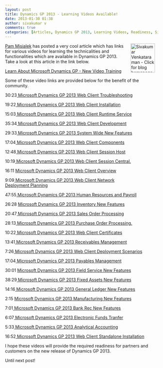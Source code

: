 ```yaml
---
layout: post
title: Dynamics GP 2013 - Learning Videos Available!
date: 2013-01-30 01:38
author: sivakumar v
comments: true
categories: [Articles, Dynamics GP 2013, Learning Videos, Readiness, Sivakumar Venkataraman, Uncategorized]
---
```

<p style="text-align: left;"><a title="Sivakumar Venkataraman - Click for blog homepage"><img src="https://microsofttpd.github.io/assets/0871.sivav.jpg" alt="Sivakumar Venkataraman - Click for blog homepage" width="80" height="95" align="right" border="0" hspace="10" /></a><a title="Pam Misialek" href="http://blogs.msdn.com/337765/ProfileUrlRedirect.ashx" target="_blank">Pam Misialek</a> has posted a very cool article which has links for various videos for learning the technicalities and functionalities which are available in Dynamics GP 2013. Take a look at this article in the link below.</p>
<p><a title="Learn About Microsoft Dynamics GP - New Video Training" href="http://blogs.msdn.com/b/gp/archive/2013/01/29/learn-about-microsoft-dynamics-gp-new-video-training.aspx" target="_blank">Learn About Microsoft Dynamics GP - New Video Training</a></p>
<p>Some of these video links are provided below for the benefit of the community.</p>
<p>30:23<a title="Microsoft Dynamics GP 2013 Web Client Troubleshooting" href="https://www.youtube.com/watch?v=24z-PsumA5s" target="_blank">&nbsp;Microsoft Dynamics GP 2013 Web Client Troubleshooting</a></p>
<p>19:22<a title="Microsoft Dynamics GP 2013 Web Client Installation" href="https://www.youtube.com/watch?v=kJAxM-a6fA8" target="_blank">&nbsp;Microsoft Dynamics GP 2013 Web Client Installation</a></p>
<p>15:03<a title="Microsoft Dynamics GP 2013 Web Client Runtime Service" href="https://www.youtube.com/watch?v=dTNY9QXaIcU" target="_blank">&nbsp;Microsoft Dynamics GP 2013 Web Client Runtime Service</a></p>
<p>35:34<a title="Microsoft Dynamics GP 2013 Web Client Development" href="https://www.youtube.com/watch?v=w1IYIIJ-8TM" target="_blank">&nbsp;Microsoft Dynamics GP 2013 Web Client Development</a></p>
<p>29:33<a title="Microsoft Dynamics GP 2013 System Wide New Features" href="https://www.youtube.com/watch?v=EH9pzfOCAgo" target="_blank">&nbsp;Microsoft Dynamics GP 2013 System Wide New Features</a></p>
<p>17:04<a title="Microsoft Dynamics GP 2013 Web Client Components" href="https://www.youtube.com/watch?v=lhSyBmJZDhQ" target="_blank">&nbsp;Microsoft Dynamics GP 2013 Web Client Components</a></p>
<p>12:48<a title="Microsoft Dynamics GP 2013 Web Client Session Host" href="https://www.youtube.com/watch?v=5-lg5VOzF_M" target="_blank">&nbsp;Microsoft Dynamics GP 2013 Web Client Session Host</a></p>
<p>10:19<a title="Microsoft Dynamics GP 2013 Web Client Session Central" href="https://www.youtube.com/watch?v=LxvJKGoQ6wM" target="_blank">&nbsp;Microsoft Dynamics GP 2013 Web Client Session Central.</a></p>
<p>16:11&nbsp;<a title="Microsoft Dynamics GP 2013 Web Client Overview" href="https://www.youtube.com/watch?v=wdRHHxXC-Rw" target="_blank">Microsoft Dynamics GP 2013 Web Client Overview</a></p>
<p>9:09<a title="Microsoft Dynamics GP 2013 Web Client Network Deployment Planning" href="https://www.youtube.com/watch?v=50HarCsiWHw" target="_blank">&nbsp;Microsoft Dynamics GP 2013 Web Client Network Deployment&nbsp;Planning</a></p>
<p>47:55<a title="Microsoft Dynamics GP 2013 Human Resources and Payroll New Features" href="https://www.youtube.com/watch?v=TmmE7oQFql8" target="_blank">&nbsp;Microsoft Dynamics GP 2013 Human Resources and Payroll</a></p>
<p>26:28&nbsp;<a title="Microsoft Dynamics GP 2013 Inventory New Features" href="https://www.youtube.com/watch?v=0k7TTYaSF2k" target="_blank">Microsoft Dynamics GP 2013 Inventory New Features</a></p>
<p>20:47<a title="Microsoft Dynamics GP 2013 Sales Order Processing New Features" href="https://www.youtube.com/watch?v=he4uzIO7f0E" target="_blank">&nbsp;Microsoft Dynamics GP 2013 Sales Order Processing</a></p>
<p>28:13<a title="Microsoft Dynamics GP 2013 Purchase Order Processing New Features" href="https://www.youtube.com/watch?v=1FggtVm1lD4" target="_blank">&nbsp;Microsoft Dynamics GP 2013 Purchase Order Processing.</a></p>
<p>10:22<a title="Microsoft Dynamics GP 2013 Web Client Certificates" href="https://www.youtube.com/watch?v=UUa48fILf3Q" target="_blank">&nbsp;Microsoft Dynamics GP 2013 Web Client Certificates</a></p>
<p>13:41<a title="Microsoft Dynamics GP 2013 Receivables Management New Features" href="https://www.youtube.com/watch?v=ywpoO7yxUbE" target="_blank">&nbsp;Microsoft Dynamics GP 2013 Receivables Management</a></p>
<p>7:26<a title="Microsoft Dynamics GP 2013 Web Client Deployment Scenarios" href="https://www.youtube.com/watch?v=0o40ML5Te08" target="_blank">&nbsp;Microsoft Dynamics GP 2013 Web Client Deployment Scenarios</a></p>
<p>17:04<a title="Microsoft Dynamics GP 2013 Payables Management New Features" href="https://www.youtube.com/watch?v=impn50YyV34" target="_blank">&nbsp;Microsoft Dynamics GP 2013 Payables Management</a></p>
<p>30:01 <a title="Microsoft Dynamics GP 2013 Field Service New Features" href="https://www.youtube.com/watch?v=NZlTvGcoDVw" target="_blank">Microsoft Dynamics GP 2013 Field Service New Features</a><a title="Microsoft Dynamics GP 2013 Field Service New Features" href="https://www.youtube.com/watch?v=NZlTvGcoDVw" target="_blank"><br /></a></p>
<p>38:29<a title="Microsoft Dynamics GP 2013 Fixed Assets New Features" href="https://www.youtube.com/watch?v=jPhvaDvKgGw" target="_blank">&nbsp;Microsoft Dynamics GP 2013 Fixed Assets New Features</a></p>
<p>14:16<a title="Microsoft Dynamics GP 2013 General Ledger New Features" href="https://www.youtube.com/watch?v=ZZFtSrpMm5A" target="_blank">&nbsp;Microsoft Dynamics GP 2013 General Ledger New Features</a></p>
<p>2:15&nbsp;<a title="Microsoft Dynamics GP 2013 Manufacturing New Features" href="https://www.youtube.com/watch?v=Pkk2znGIa4M" target="_blank">Microsoft Dynamics GP 2013 Manufacturing New Features</a></p>
<p>7:01<a title="Microsoft Dynamics GP 2013 Bank Rec New Features" href="https://www.youtube.com/watch?v=pElPBd-4-w8" target="_blank">&nbsp;Microsoft Dynamics GP 2013 Bank Rec New Features</a></p>
<p>6:07<a title="Microsoft Dynamics GP 2013 Electronic Funds Transfer New Features" href="https://www.youtube.com/watch?v=HAs2KWWaASc" target="_blank">&nbsp;Microsoft Dynamics GP 2013 Electronic Funds Tranfer</a></p>
<p>5:33<a title="Microsoft Dynamics GP 2013 Analytical Accounting New Features" href="https://www.youtube.com/watch?v=N9yo4M_uHkQ" target="_blank">&nbsp;Microsoft Dynamics GP 2013 Analytical Accounting</a></p>
<p>16:52<a title="Microsoft Dynamics GP 2013 Web Client Standalone Installation" href="https://www.youtube.com/watch?v=3vJzeWR8Z4U" target="_blank">&nbsp;Microsoft Dynamics GP 2013 Web Client Standalone&nbsp;Installation</a></p>
<p>I hope these videos will provide the required readiness for partners and customers on the new release of Dynamics GP 2013.</p>
<p>Until next post!</p>
